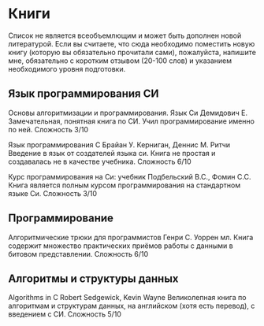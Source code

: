 # Книги

Список не является всеобъемлющим и может быть дополнен новой литературой. Если вы считаете, что сюда необходимо поместить новую книгу (которую вы обязательно прочитали сами), пожалуйста, напишите мне, обязательно с коротким отзывом (20-100 слов) и указанием необходимого уровня подготовки.

## Язык программирования СИ
Основы алгоритмизации и программирования. Язык Си Демидович Е.
Замечательная, понятная книга по СИ. Учил программирование именно по ней.
Сложность 3/10

Язык программирования C Брайан У. Керниган, Деннис М. Ритчи
Введение в язык от создателей языка си. Книга не простая и создавалась не в качестве учебника.
Сложность 6/10

Курс программирования на Си: учебник Подбельский В.С., Фомин С.С.
Книга является полным курсом программирования на стандартном языке Си.
Сложность 3/10

## Программирование
Алгоритмические трюки для программистов Генри С. Уоррен мл.
Книга содержит множество практических приёмов работы с данными в битовом представлении.
Сложность 6/10

## Алгоритмы и структуры данных
Algorithms in C Robert Sedgewick, Kevin Wayne
Великолепная книга по алгоритмам и структурам данных, на английском (хотя есть перевод), с введением с СИ.
Сложность 5/10

